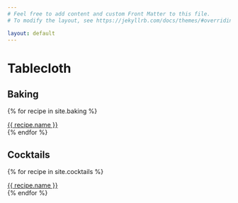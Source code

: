 ```yaml
---
# Feel free to add content and custom Front Matter to this file.
# To modify the layout, see https://jekyllrb.com/docs/themes/#overriding-theme-defaults

layout: default
---
```


# Tablecloth

## Baking

{% for recipe in site.baking %}
  <div><a href="{{ recipe.url }}">{{ recipe.name }}</a></div>
{% endfor %}

## Cocktails

{% for recipe in site.cocktails %}
  <div><a href="{{ recipe.url }}">{{ recipe.name }}</a></div>
{% endfor %}